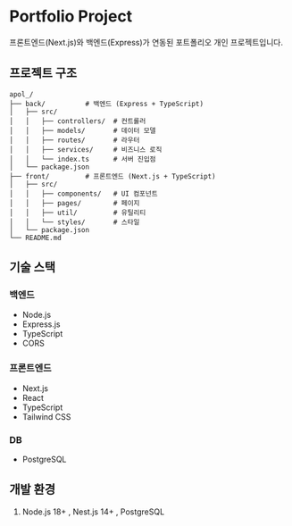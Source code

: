 # Portfolio Project

프론트엔드(Next.js)와 백엔드(Express)가 연동된 포트폴리오 개인 프로젝트입니다.

## 프로젝트 구조

```
apol_/
├── back/          # 백엔드 (Express + TypeScript)
│   ├── src/
│   │   ├── controllers/  # 컨트롤러
│   │   ├── models/       # 데이터 모델
│   │   ├── routes/       # 라우터
│   │   ├── services/     # 비즈니스 로직
│   │   └── index.ts      # 서버 진입점
│   └── package.json
├── front/         # 프론트엔드 (Next.js + TypeScript)
│   ├── src/
│   │   ├── components/   # UI 컴포넌트
│   │   ├── pages/        # 페이지
│   │   ├── util/         # 유틸리티
│   │   └── styles/       # 스타일
│   └── package.json
└── README.md
```


## 기술 스택

### 백엔드

- Node.js
- Express.js
- TypeScript
- CORS

### 프론트엔드

- Next.js
- React
- TypeScript
- Tailwind CSS

### DB
- PostgreSQL

## 개발 환경

1. Node.js 18+ , Nest.js 14+ , PostgreSQL


